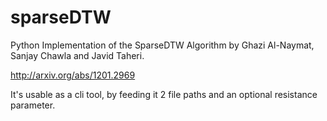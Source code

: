 # sparseDTW
Python Implementation of the SparseDTW Algorithm by Ghazi Al-Naymat, 
Sanjay Chawla and Javid Taheri.

http://arxiv.org/abs/1201.2969

It's usable as a cli tool, by feeding it 2 file paths and an optional
resistance parameter. 


